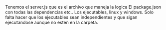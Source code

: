Tenemos el server.js que es el archivo que maneja la logica
El package.json con todas las dependencias etc..
Los ejecutables, linux y windows.
Solo falta hacer que los ejecutables sean independientes y que sigan ejecutandose aunque no esten en la carpeta.
